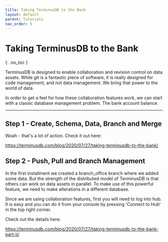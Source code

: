 ```yaml
---
title: Taking TerminusDB to the Bank
layout: default
parent: Tutorials
nav_order: 5
---
```

# Taking TerminusDB to the Bank

{: .no_toc }

TerminusDB is designed to enable collaboration and revision control on data assets. While git is a fantastic piece of software, it is really designed for code management, and not data management. We bring that power to the world of data.

In order to get a feel for how these collaboration features work, we can start with a classic database management problem. The bank account balance.



- - -

## Step 1 - Create, Schema, Data, Branch and Merge

Woah - that's a lot of action. Check it out here:

https://terminusdb.com/blog/2020/07/27/taking-terminusdb-to-the-bank/

## Step 2 - Push, Pull and Branch Management

In the first installment we created a branch_office branch where we added some data. But the strength of the distributed model of TerminusDB is that others can work on data assets in parallel. To make use of this powerful feature, we need to make alterations in a different database.

Since we are using collaboration features, first you will need to log into hub. It is easy and you can do it from your console by pressing 'Connect to Hub' in the top right corner. 

Check out the details here:

https://terminusdb.com/blog/2020/07/27/taking-terminusdb-to-the-bank-part-ii/
